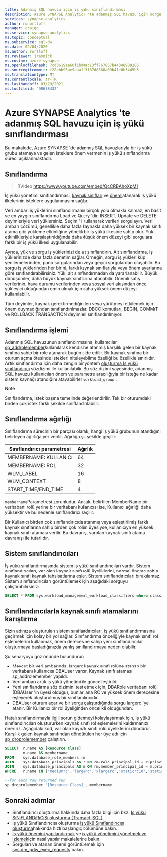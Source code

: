 ```yaml
---
title: Adanmış SQL havuzu için iş yükü sınıflandırması
description: Azure SYNAPSE Analytics 'te adanmış SQL havuzu için sorgu eşzamanlılık, önem ve işlem kaynaklarını yönetmek üzere sınıflandırmayı kullanma kılavuzu.
services: synapse-analytics
author: ronortloff
manager: craigg
ms.service: synapse-analytics
ms.topic: conceptual
ms.subservice: sql-dw
ms.date: 02/04/2020
ms.author: rortloff
ms.reviewer: jrasnick
ms.custom: azure-synapse
ms.openlocfilehash: 7cd3619aa60f1bd8ac13ff767857b44348989285
ms.sourcegitcommit: f28ebb95ae9aaaff3f87d8388a09b41e0b3445b5
ms.translationtype: MT
ms.contentlocale: tr-TR
ms.lasthandoff: 03/29/2021
ms.locfileid: "98678432"
---
```

# <a name="workload-classification-for-dedicated-sql-pool-in-azure-synapse-analytics"></a>Azure SYNAPSE Analytics 'te adanmış SQL havuzu için iş yükü sınıflandırması

Bu makalede, Azure SYNAPSE 'de adanmış SQL havuzlarıyla bir iş yükü grubu atamaya ve gelen isteklere önem vermenin iş yükü sınıflandırma süreci açıklanmaktadır.

## <a name="classification"></a>Sınıflandırma

> [!Video https://www.youtube.com/embed/QcCRBAhoXpM]

İş yükü yönetimi sınıflandırması, [kaynak sınıfları](resource-classes-for-workload-management.md#what-are-resource-classes) ve [önemi](sql-data-warehouse-workload-importance.md)atanarak iş yükü ilkelerinin isteklere uygulanmasını sağlar.

Veri ambarı iş yüklerini sınıflandırmanın birçok yolu olmakla kalmaz, en basit ve en yaygın sınıflandırma Load ve Query 'dir. INSERT, Update ve DELETE deyimleriyle veri yüklersiniz.  Seçim ' i kullanarak verileri sorgulayın. Veri ambarı çözümü, genellikle daha fazla kaynakla daha yüksek bir kaynak sınıfı atama gibi yükleme etkinliğine yönelik bir iş yükü ilkesine sahip olur. Yük etkinlikleriyle karşılaştırıldığında daha düşük önem düzeyi gibi sorgulara farklı bir iş yükü ilkesi uygulanabilir.

Ayrıca, yük ve sorgu iş yüklerinizi de alt sınıflandırın. Alt sınıflandırma, iş yüklerinizde daha fazla denetim sağlar. Örneğin, sorgu iş yükleri küp yenilemelerinden, pano sorgularından veya geçici sorgulardan oluşabilir. Bu sorgu iş yüklerinden her birini, farklı kaynak sınıflarıyla veya önem ayarlarına göre sınıflandırabilirsiniz. Yük, alt sınıflandırmadan da yararlanabilir. Büyük dönüşümler, daha büyük kaynak sınıflarına atanabilir. Önemli satış verilerinin, hava durumu verilerinden veya sosyal veri akışından önce yükleyici olduğundan emin olmak için daha yüksek önem düzeyi kullanılabilir.

Tüm deyimler, kaynak gerektirmediğinden veya yürütmeyi etkilemek için önem duymadığından sınıflandırılmazlar.  DBCC komutları, BEGIN, COMMıT ve ROLLBACK TRANSACTION deyimleri sınıflandırılmıyor.

## <a name="classification-process"></a>Sınıflandırma işlemi

Adanmış SQL havuzunun sınıflandırmasına, kullanıcılar [sp_addrolemember](/sql/relational-databases/system-stored-procedures/sp-addrolemember-transact-sql?toc=/azure/synapse-analytics/sql-data-warehouse/toc.json&bc=/azure/synapse-analytics/sql-data-warehouse/breadcrumb/toc.json&view=azure-sqldw-latest&preserve-view=true)kullanılarak kendisine atanmış karşılık gelen bir kaynak sınıfına sahip bir role atanarak bugün elde edilir. Bir kaynak sınıfına bir oturum açma ötesinde istekleri niteleyebilme özelliği bu özellikle sınırlıdır. Artık sınıflandırma için daha zengin bir yöntem [oluşturma Iş yükü sınıflandırıcı](/sql/t-sql/statements/create-workload-classifier-transact-sql?toc=/azure/synapse-analytics/sql-data-warehouse/toc.json&bc=/azure/synapse-analytics/sql-data-warehouse/breadcrumb/toc.json&view=azure-sqldw-latest&preserve-view=true) sözdizimi ile kullanılabilir.  Bu söz dizimi sayesinde, adanmış SQL havuzu kullanıcıları önem ve parametre aracılığıyla bir isteğe ne kadar sistem kaynağı atandığını atayabilirler `workload_group` .

> [!NOTE]
> Sınıflandırma, istek başına temelinde değerlendirilir. Tek bir oturumdaki birden çok istek farklı şekilde sınıflandırılabilir.

## <a name="classification-weighting"></a>Sınıflandırma ağırlığı

Sınıflandırma sürecinin bir parçası olarak, hangi iş yükü grubunun atandığını belirleyen ağırlığa yer verilir.  Ağırlığa şu şekilde geçilir:

|Sınıflandırıcı parametresi |Ağırlık   |
|---------------------|---------|
|MEMBERNAME: KULLANıCı      |64       |
|MEMBERNAME: ROL      |32       |
|WLM_LABEL            |16       |
|WLM_CONTEXT          |8        |
|START_TIME/END_TIME  |4        |

`membername`Parametresi zorunludur.  Ancak, belirtilen MemberName bir veritabanı rolü yerine bir veritabanı kullanıcısı ise, Kullanıcı ağırlığı daha yüksektir ve bu nedenle sınıflandırıcı seçilir.

Bir Kullanıcı birden çok sınıflandırıcıda atanmış veya eşleştirilmiş farklı kaynak sınıflarına sahip birden çok rolün üyesiyse, kullanıcıya en yüksek kaynak sınıfı ataması verilir.  Bu davranış, varolan kaynak sınıfı atama davranışı ile tutarlıdır.

## <a name="system-classifiers"></a>Sistem sınıflandırıcıları

İş yükü sınıflandırmasında sistem iş yükü sınıflandırıcıları vardır. Sistem sınıflandırıcıları, var olan kaynak sınıfı rolü üyeliklerini, normal öneme sahip kaynak sınıfı kaynak tahsisatlarına eşler. Sistem sınıflandırıcıları bırakılamaz. Sistem sınıflandırıcıları görüntülemek için aşağıdaki sorguyu çalıştırabilirsiniz:

```sql
SELECT * FROM sys.workload_management_workload_classifiers where classifier_id <= 12
```

## <a name="mixing-resource-class-assignments-with-classifiers"></a>Sınıflandırıcılarla kaynak sınıfı atamalarını karıştırma

Sizin adınıza oluşturulan sistem sınıflandırıcıları, iş yükü sınıflandırmasına geçirmek için kolay bir yol sağlar. Sınıflandırma önceliğiyle kaynak sınıfı rol eşlemelerini kullanmak, önem derecesine sahip yeni sınıflandırıcılar oluşturmaya başladığınızda yanlış sınıflandırmaya neden olabilir.

Şu senaryoyu göz önünde bulundurun:

- Mevcut bir veri ambarında, largerc kaynak sınıfı rolüne atanan bir veritabanı kullanıcısı DBAUser vardır. Kaynak sınıfı ataması sp_addrolemember yapıldı.
- Veri ambarı artık iş yükü yönetimi ile güncelleştirildi.
- Yeni sınıflandırma söz dizimini test etmek için, DBARole veritabanı rolü (DBAUser 'ın üyesi olduğu), bunları ana RC ve yüksek önem derecesine eşleyerek oluşturulmuş bir sınıflandırıcıdır.
- DBAUser oturum açar ve bir sorgu çalıştırdığında sorgu largerc 'ye atanır. Bir Kullanıcı bir rol üyeliğinden öncelikli olduğundan.

Hatalı sınıflandırmayla ilgili sorun gidermeyi kolaylaştırmak için, iş yükü sınıflandırıcıları oluştururken kaynak sınıfı rol eşlemelerini kaldırmanızı öneririz.  Aşağıdaki kod, var olan kaynak sınıfı rolü üyeliklerini döndürür.  Karşılık gelen kaynak sınıfından döndürülen her üye adı için [sp_droprolemember](/sql/relational-databases/system-stored-procedures/sp-droprolemember-transact-sql?toc=/azure/synapse-analytics/sql-data-warehouse/toc.json&bc=/azure/synapse-analytics/sql-data-warehouse/breadcrumb/toc.json&view=azure-sqldw-latest&preserve-view=true) çalıştırın.

```sql
SELECT  r.name AS [Resource Class]
,       m.name AS membername
FROM    sys.database_role_members rm
JOIN    sys.database_principals AS r ON rm.role_principal_id = r.principal_id
JOIN    sys.database_principals AS m ON rm.member_principal_id = m.principal_id
WHERE   r.name IN ('mediumrc','largerc','xlargerc','staticrc10','staticrc20','staticrc30','staticrc40','staticrc50','staticrc60','staticrc70','staticrc80');

--for each row returned run
sp_droprolemember '[Resource Class]', membername
```

## <a name="next-steps"></a>Sonraki adımlar

- Sınıflandırıcı oluşturma hakkında daha fazla bilgi için bkz. [Iş yükü SıNıFLANDıRıCıSı oluşturma (Transact-SQL)](/sql/t-sql/statements/create-workload-classifier-transact-sql?toc=/azure/synapse-analytics/sql-data-warehouse/toc.json&bc=/azure/synapse-analytics/sql-data-warehouse/breadcrumb/toc.json&view=azure-sqldw-latest&preserve-view=true).  
- İş yükü Sınıflandırıcısı oluşturma [iş yükü Sınıflandırıcısı oluşturma](quickstart-create-a-workload-classifier-tsql.md)hakkında hızlı başlangıç bölümüne bakın.
- [Iş yükü önemini yapılandırmak](sql-data-warehouse-how-to-configure-workload-importance.md) ve [iş yükü yönetimini yönetmek ve izlemek](sql-data-warehouse-how-to-manage-and-monitor-workload-importance.md)için nasıl yapılır makalelerine bakın.
- Sorguları ve atanan önemi görüntülemek için [sys.dm_pdw_exec_requests](/sql/relational-databases/system-dynamic-management-views/sys-dm-pdw-exec-requests-transact-sql?toc=/azure/synapse-analytics/sql-data-warehouse/toc.json&bc=/azure/synapse-analytics/sql-data-warehouse/breadcrumb/toc.json&view=azure-sqldw-latest&preserve-view=true) bakın.
